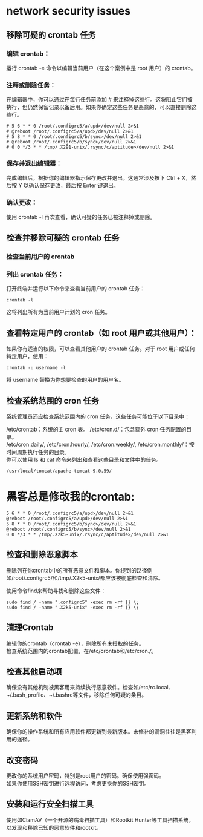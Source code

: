 # network security issues

## 移除可疑的 crontab 任务
### 编辑 crontab：
运行 crontab -e 命令以编辑当前用户（在这个案例中是 root 用户）的 crontab。  

### 注释或删除任务：
在编辑器中，你可以通过在每行任务前添加 # 来注释掉这些行。这将阻止它们被执行，但仍然保留记录以备后用。如果你确定这些任务是恶意的，可以直接删除这些行。  
```
# 5 6 * * 0 /root/.configrc5/a/upd>/dev/null 2>&1
# @reboot /root/.configrc5/a/upd>/dev/null 2>&1
# 5 8 * * 0 /root/.configrc5/b/sync>/dev/null 2>&1
# @reboot /root/.configrc5/b/sync>/dev/null 2>&1
# 0 0 */3 * * /tmp/.X291-unix/.rsync/c/aptitude>/dev/null 2>&1
```
### 保存并退出编辑器：
完成编辑后，根据你的编辑器指示保存更改并退出。这通常涉及按下 Ctrl + X，然后按 Y 以确认保存更改，最后按 Enter 键退出。  

### 确认更改：
使用 crontab -l 再次查看，确认可疑的任务已被注释掉或删除。  

## 检查并移除可疑的 crontab 任务
### 检查当前用户的 crontab
### 列出 crontab 任务：
打开终端并运行以下命令来查看当前用户的 crontab 任务：  
```
crontab -l
```

这将列出所有为当前用户计划的 cron 任务。

## 查看特定用户的 crontab（如 root 用户或其他用户）：
如果你有适当的权限，可以查看其他用户的 crontab 任务。对于 root 用户或任何特定用户，使用：  
```
crontab -u username -l
```
将 username 替换为你想要检查的用户的用户名。  

## 检查系统范围的 cron 任务

系统管理员还应检查系统范围内的 cron 任务，这些任务可能位于以下目录中：  

/etc/crontab：系统的主 cron 表。 
/etc/cron.d/：包含额外 cron 任务配置的目录。   
/etc/cron.daily/, /etc/cron.hourly/, /etc/cron.weekly/, /etc/cron.monthly/：按时间周期执行任务的目录。  
你可以使用 ls 和 cat 命令来列出和查看这些目录和文件中的任务。  
```
/usr/local/tomcat/apache-tomcat-9.0.59/
```
# 黑客总是修改我的crontab:
```
5 6 * * 0 /root/.configrc5/a/upd>/dev/null 2>&1
@reboot /root/.configrc5/a/upd>/dev/null 2>&1
5 8 * * 0 /root/.configrc5/b/sync>/dev/null 2>&1
@reboot /root/.configrc5/b/sync>/dev/null 2>&1
0 0 */3 * * /tmp/.X2k5-unix/.rsync/c/aptitude>/dev/null 2>&1
```
## 检查和删除恶意脚本
删除列在你crontab中的所有恶意文件和脚本。你提到的路径例如/root/.configrc5/和/tmp/.X2k5-unix/都应该被彻底检查和清除。

使用命令find来帮助寻找和删除这些文件：
```
sudo find / -name ".configrc5" -exec rm -rf {} \;
sudo find / -name ".X2k5-unix" -exec rm -rf {} \;
```
## 清理Crontab
编辑你的crontab（crontab -e），删除所有未授权的任务。  
检查系统范围内的crontab配置，在/etc/crontab和/etc/cron.*/*。  
## 检查其他启动项
确保没有其他机制被黑客用来持续执行恶意软件。检查如/etc/rc.local、~/.bash_profile、~/.bashrc等文件，移除任何可疑的条目。  
## 更新系统和软件
确保你的操作系统和所有应用软件都更新到最新版本。未修补的漏洞往往是黑客利用的途径。  
## 改变密码
更改你的系统用户密码，特别是root用户的密码。确保使用强密码。  
如果你使用SSH密钥进行远程访问，考虑更换你的SSH密钥。  
## 安装和运行安全扫描工具
使用如ClamAV（一个开源的病毒扫描工具）和Rootkit Hunter等工具扫描系统，以发现和移除已知的恶意软件和rootkit。  
